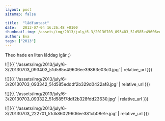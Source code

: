 ```yaml
---
layout: post
sitemap: false

title:  "lådfantast"
date:   2013-07-04 16:26:48 +0100
thumbnail-img: /assets/img/2013/july/6-3/20130703_093403_51d585e49606ee39863e03c0.jpg
author: Eva
tags: ["2013"]
---
```


Theo hade en liten låddag igår ;)

![]({{ '/assets/img/2013/july/6-3/20130703_093403_51d585e49606ee39863e03c0.jpg'  | relative_url }})

![]({{ '/assets/img/2013/july/6-3/20130703_093342_51d585edddf2b329d0422af8.jpg'  | relative_url }})

![]({{ '/assets/img/2013/july/6-3/20130703_093322_51d585f7ddf2b328fdd23630.jpg'  | relative_url }})

![]({{ '/assets/img/2013/july/6-3/20130703_222701_51d586029606ee381cb08e1e.jpg'  | relative_url }})


